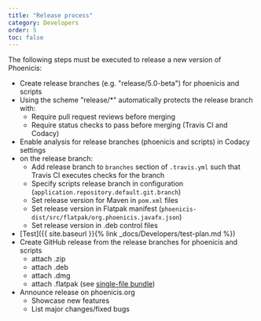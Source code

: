 ```yaml
---
title: "Release process"
category: Developers
order: 5
toc: false
---
```


The following steps must be executed to release a new version of Phoenicis:
* Create release branches (e.g. "release/5.0-beta") for phoenicis and scripts
* Using the scheme "release/\*" automatically protects the release branch with:
    * Require pull request reviews before merging
    * Require status checks to pass before merging (Travis CI and Codacy)
* Enable analysis for release branches (phoenicis and scripts) in Codacy settings
* on the release branch:
    * Add release branch to `branches` section of `.travis.yml` such that Travis CI executes checks for the branch
    * Specify scripts release branch in configuration (`application.repository.default.git.branch`)
    * Set release version for Maven in `pom.xml` files
    * Set release version in Flatpak manifest (`phoenicis-dist/src/flatpak/org.phoenicis.javafx.json`)
    * Set release version in .deb control files
* [Test]({{ site.baseurl }}{% link _docs/Developers/test-plan.md %})
* Create GitHub release from the release branches for phoenicis and scripts
    * attach .zip
    * attach .deb
    * attach .dmg
    * attach .flatpak (see [single-file bundle](http://docs.flatpak.org/en/latest/single-file-bundles.html))
* Announce release on phoenicis.org
    * Showcase new features
    * List major changes/fixed bugs
